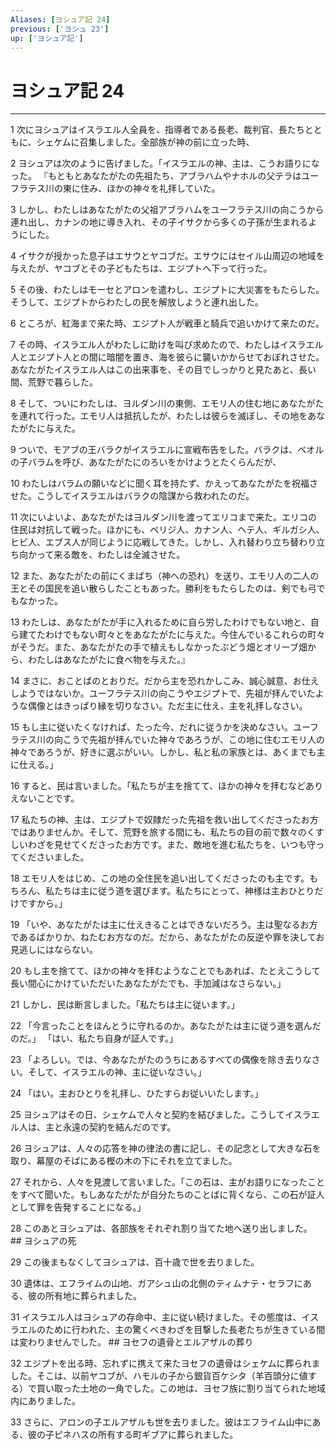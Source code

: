 ```yaml
---
Aliases: [ヨシュア記 24]
previous: ['ヨシュ 23']
up: ['ヨシュア記']
---
```

# ヨシュア記 24

***




1 
次にヨシュアはイスラエル人全員を、指導者である長老、裁判官、長たちとともに、シェケムに召集しました。全部族が神の前に立った時、 



2 
ヨシュアは次のように告げました。「イスラエルの神、主は、こうお語りになった。 『もともとあなたがたの先祖たち、アブラハムやナホルの父テラはユーフラテス川の東に住み、ほかの神々を礼拝していた。 



3 
しかし、わたしはあなたがたの父祖アブラハムをユーフラテス川の向こうから連れ出し、カナンの地に導き入れ、その子イサクから多くの子孫が生まれるようにした。 



4 
イサクが授かった息子はエサウとヤコブだ。エサウにはセイル山周辺の地域を与えたが、ヤコブとその子どもたちは、エジプトへ下って行った。 



5 
その後、わたしはモーセとアロンを遣わし、エジプトに大災害をもたらした。そうして、エジプトからわたしの民を解放しようと連れ出した。 



6 
ところが、紅海まで来た時、エジプト人が戦車と騎兵で追いかけて来たのだ。 



7 
その時、イスラエル人がわたしに助けを叫び求めたので、わたしはイスラエル人とエジプト人との間に暗闇を置き、海を彼らに襲いかからせておぼれさせた。あなたがたイスラエル人はこの出来事を、その目でしっかりと見たあと、長い間、荒野で暮らした。 



8 
そして、ついにわたしは、ヨルダン川の東側、エモリ人の住む地にあなたがたを連れて行った。エモリ人は抵抗したが、わたしは彼らを滅ぼし、その地をあなたがたに与えた。 



9 
ついで、モアブの王バラクがイスラエルに宣戦布告をした。バラクは、ベオルの子バラムを呼び、あなたがたにのろいをかけようとたくらんだが、 



10 
わたしはバラムの願いなどに聞く耳を持たず、かえってあなたがたを祝福させた。こうしてイスラエルはバラクの陰謀から救われたのだ。 



11 
次にいよいよ、あなたがたはヨルダン川を渡ってエリコまで来た。エリコの住民は対抗して戦った。ほかにも、ペリジ人、カナン人、ヘテ人、ギルガシ人、ヒビ人、エブス人が同じように応戦してきた。しかし、入れ替わり立ち替わり立ち向かって来る敵を、わたしは全滅させた。 



12 
また、あなたがたの前にくまばち（神への恐れ）を送り、エモリ人の二人の王とその国民を追い散らしたこともあった。勝利をもたらしたのは、剣でも弓でもなかった。 



13 
わたしは、あなたがたが手に入れるために自ら労したわけでもない地と、自ら建てたわけでもない町々とをあなたがたに与えた。今住んでいるこれらの町々がそうだ。また、あなたがたの手で植えもしなかったぶどう畑とオリーブ畑から、わたしはあなたがたに食べ物を与えた。』 



14 
まさに、おことばのとおりだ。だから主を恐れかしこみ、誠心誠意、お仕えしようではないか。ユーフラテス川の向こうやエジプトで、先祖が拝んでいたような偶像とはきっぱり縁を切りなさい。ただ主に仕え、主を礼拝しなさい。 



15 
もし主に従いたくなければ、たった今、だれに従うかを決めなさい。ユーフラテス川の向こうで先祖が拝んでいた神々であろうが、この地に住むエモリ人の神々であろうが、好きに選ぶがいい。しかし、私と私の家族とは、あくまでも主に仕える。」 



16 
すると、民は言いました。「私たちが主を捨てて、ほかの神々を拝むなどありえないことです。 



17 
私たちの神、主は、エジプトで奴隷だった先祖を救い出してくださったお方ではありませんか。そして、荒野を旅する間にも、私たちの目の前で数々のくすしいわざを見せてくださったお方です。また、敵地を進む私たちを、いつも守ってくださいました。 



18 
エモリ人をはじめ、この地の全住民を追い出してくださったのも主です。もちろん、私たちは主に従う道を選びます。私たちにとって、神様は主おひとりだけですから。」 



19 
「いや、あなたがたは主に仕えきることはできないだろう。主は聖なるお方であるばかりか、ねたむお方なのだ。だから、あなたがたの反逆や罪を決してお見逃しにはならない。 



20 
もし主を捨てて、ほかの神々を拝むようなことでもあれば、たとえこうして長い間心にかけていただいたあなたがたでも、手加減はなさらない。」 



21 
しかし、民は断言しました。「私たちは主に従います。」 



22 
「今言ったことをほんとうに守れるのか。あなたがたは主に従う道を選んだのだ。」 「はい、私たち自身が証人です。」 



23 
「よろしい。では、今あなたがたのうちにあるすべての偶像を除き去りなさい。そして、イスラエルの神、主に従いなさい。」 



24 
「はい。主おひとりを礼拝し、ひたすらお従いいたします。」 



25 
ヨシュアはその日、シェケムで人々と契約を結びました。こうしてイスラエル人は、主と永遠の契約を結んだのです。 



26 
ヨシュアは、人々の応答を神の律法の書に記し、その記念として大きな石を取り、幕屋のそばにある樫の木の下にそれを立てました。 



27 
それから、人々を見渡して言いました。「この石は、主がお語りになったことをすべて聞いた。もしあなたがたが自分たちのことばに背くなら、この石が証人として罪を告発することになる。」 



28 
このあとヨシュアは、各部族をそれぞれ割り当てた地へ送り出しました。 ## ヨシュアの死 



29 
この後まもなくしてヨシュアは、百十歳で世を去りました。 



30 
遺体は、エフライムの山地、ガアシュ山の北側のティムナテ・セラフにある、彼の所有地に葬られました。 



31 
イスラエル人はヨシュアの存命中、主に従い続けました。その態度は、イスラエルのために行われた、主の驚くべきわざを目撃した長老たちが生きている間は変わりませんでした。 ## ヨセフの遺骨とエルアザルの葬り 



32 
エジプトを出る時、忘れずに携えて来たヨセフの遺骨はシェケムに葬られました。そこは、以前ヤコブが、ハモルの子から銀貨百ケシタ（羊百頭分に値する）で買い取った土地の一角でした。この地は、ヨセフ族に割り当てられた地域内にありました。 



33 
さらに、アロンの子エルアザルも世を去りました。彼はエフライム山中にある、彼の子ピネハスの所有する町ギブアに葬られました。
